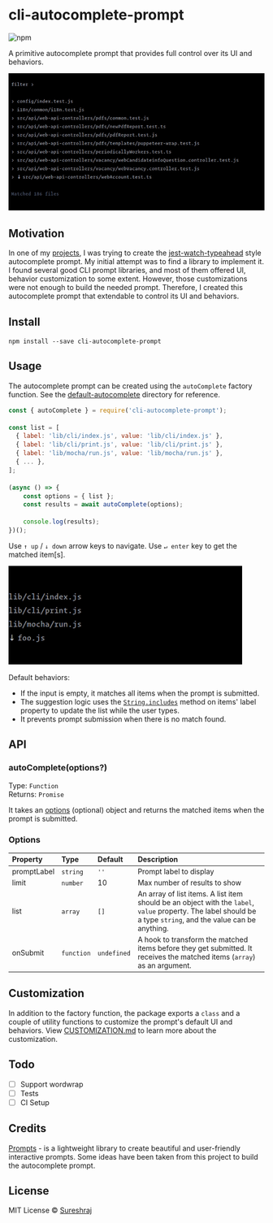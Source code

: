 # cli-autocomplete-prompt
![npm](https://img.shields.io/npm/v/cli-autocomplete-prompt?color=blue)

A primitive autocomplete prompt that provides full control over its UI and behaviors.

![jest style autocomplete prompt in action](./media/jest-style-autocomplete.gif)

## Motivation
In one of my [projects](https://github.com/m-sureshraj/mocha-watch-typeahead), I was trying to create the [jest-watch-typeahead](https://github.com/jest-community/jest-watch-typeahead#jest-watch-typeahead)
style autocomplete prompt. My initial attempt was to find a library to implement it. 
I found several good CLI prompt libraries, and most of them offered UI, behavior customization to some extent. 
However, those customizations were not enough to build the needed prompt. 
Therefore, I created this autocomplete prompt that extendable to control its UI and behaviors.

## Install
```
npm install --save cli-autocomplete-prompt
```

## Usage
The autocomplete prompt can be created using the `autoComplete`
factory function. See the [default-autocomplete](./examples/default-autocomplete/index.ts) directory for reference.

```javascript
const { autoComplete } = require('cli-autocomplete-prompt');

const list = [
  { label: 'lib/cli/index.js', value: 'lib/cli/index.js' },
  { label: 'lib/cli/print.js', value: 'lib/cli/print.js' },
  { label: 'lib/mocha/run.js', value: 'lib/mocha/run.js' },
  { ... },
];

(async () => {
    const options = { list };
    const results = await autoComplete(options);

    console.log(results);
})();
```

Use `↑ up` / `↓ down` arrow keys to navigate. Use `↵ enter` key to
get the matched item[s].

![autocomplete prompt in action](./media/autocomplete.gif)

Default behaviors:

* If the input is empty, it matches all items when the prompt is submitted.
* The suggestion logic uses the [`String.includes`](https://developer.mozilla.org/en-US/docs/Web/JavaScript/Reference/Global_Objects/String/includes) method on items'
  label property to update the list while the user types.
* It prevents prompt submission when there is no match found.

## API

### autoComplete(options?)
Type: `Function` <br>
Returns: `Promise`

It takes an [options](#options) (optional) object and returns the
matched items when the prompt is submitted.

### Options
| Property&nbsp;&nbsp;&nbsp;&nbsp; | Type&nbsp;&nbsp;&nbsp;&nbsp; | Default&nbsp;&nbsp;&nbsp;&nbsp; | Description |
| :--- | :--- | :--- | :--- |
| promptLabel | `string` | `''` | Prompt label to display |
| limit | `number` | 10 | Max number of results to show |
| list | `array` | `[]` | An array of list items. A list item should be an object with the `label`, `value` property. The label should be a type `string`, and the value can be anything. |
| onSubmit | `function` | `undefined` | A hook to transform the matched items before they get submitted. It receives the matched items (`array`) as an argument. |

## Customization
In addition to the factory function, the package exports a `class` and
a couple of utility functions to customize the prompt's default UI and behaviors.
View [CUSTOMIZATION.md](./CUSTOMIZATION.md) to learn more about the customization.

## Todo
- [ ] Support wordwrap
- [ ] Tests
- [ ] CI Setup

## Credits
[Prompts](https://github.com/terkelg/prompts) - is a lightweight library to create beautiful and user-friendly interactive prompts.
Some ideas have been taken from this project to build the autocomplete prompt.

## License
MIT License © [Sureshraj](https://github.com/m-sureshraj)
